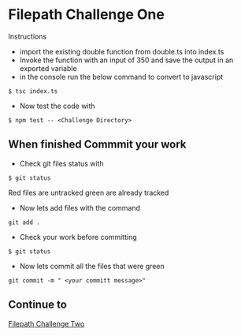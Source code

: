 # Filepath Challenge One
Instructions
* import the existing double function from double.ts into index.ts
* Invoke the function with an input of 350 and save the output in an exported variable
* in the console run the below command to convert to javascript
```
$ tsc index.ts
```
* Now test the code with
```
$ npm test -- <Challenge Directory>
```
## When finished Commmit your work
* Check git files status with
``` 
$ git status
````
Red files are untracked green are already tracked

* Now lets add files with the command 
```
git add .
````
* Check your work before committing
```
$ git status
```
* Now lets commit all the files that were green 
``` 
git commit -m " <your committ message>"
```
## Continue to
[Filepath Challenge Two](https://github.com/SoftStackFactory/typescript-imports/tree/master/filepath-challenge-two)
